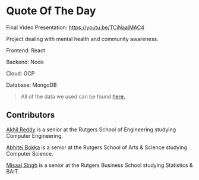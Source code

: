 # Quote Of The Day

Final Video Presentation:
https://youtu.be/TCiNaajMAC4

Project dealing with mental health and community awareness. 

Frontend: React

Backend: Node

Cloud: GCP

Database: MongoDB

>All of the data we used can be found [here.](https://github.com/akhilvreddy/Datathon/tree/main/Excel%20%26%20CSV/Original%20CSV%20Files)

## Contributors 
[Akhil Reddy](https://www.linkedin.com/in/akhilvreddy/) is a senior at the Rutgers School of Engineering studying Computer Engineering. 

[Abhitej Bokka](https://www.linkedin.com/in/abhitej-bokka/) is a senior at the Rutgers School of Arts & Science studying Computer Science.

[Misaal Singh](https://www.linkedin.com/in/misaal-singh-531a1018b/) is a senior at the Rutgers Business School studying Statistics & BAIT.

